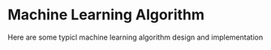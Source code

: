 # Machine Learning Algorithm
Here are some typicl machine learning algorithm design and implementation
